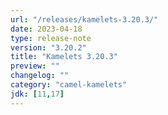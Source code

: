 ```yaml
---
url: "/releases/kamelets-3.20.3/"
date: 2023-04-18
type: release-note
version: "3.20.2"
title: "Kamelets 3.20.3"
preview: ""
changelog: ""
category: "camel-kamelets"
jdk: [11,17]
---
```

